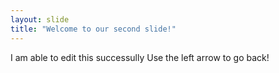 ```yaml
---
layout: slide
title: "Welcome to our second slide!"
---
```

I am able to edit this successully
Use the left arrow to go back!
